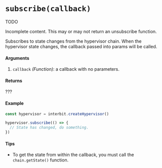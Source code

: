 # `subscribe(callback)`

<div class="tips warning">
  <p><span></span>TODO</p>
  <p>Incomplete content. This may or may not return an unsubscribe function.</p>
</div>

Subscribes to state changes from the hypervisor chain. When the hypervisor state changes, the callback passed into params will be called.

#### Arguments

1. `callback` *(Function)*: a callback with no parameters.

#### Returns

??? 

#### Example

```js
const hypervisor = interbit.createHypervisor()

hypervisor.subscribe(() => {
  // State has changed, do something.
})
```

#### Tips

* To get the state from within the callback, you must call the `chain.getState()` function.
